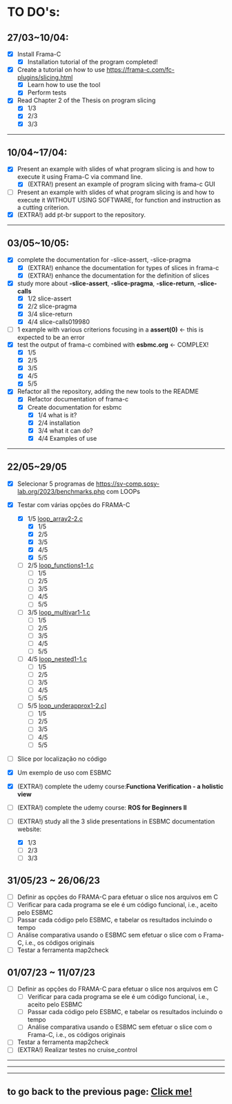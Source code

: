 # **TO DO's**:

## **27/03~10/04**:

- [x] Install Frama-C
  - [x] Installation tutorial of the program completed!
- [x] Create a tutorial on how to use https://frama-c.com/fc-plugins/slicing.html
  - [x] Learn how to use the tool
  - [x] Perform tests
- [x] Read Chapter 2 of the Thesis on program slicing
  - [x] 1/3
  - [x] 2/3
  - [x] 3/3

---

## **10/04~17/04**:

- [x] Present an example with slides of what program slicing is and how to execute it using Frama-C via command line.
  - [x] (EXTRA!) present an example of program slicing with frama-c GUI
- [ ] Present an example with slides of what program slicing is and how to execute it WITHOUT USING SOFTWARE, for function and instruction as a cutting criterion.
- [x] (EXTRA!) add pt-br support to the repository.

---

## **03/05~10/05**:

- [x] complete the documentation for -slice-assert, -slice-pragma
  - [x] (EXTRA!) enhance the documentation for types of slices in frama-c
  - [x] (EXTRA!) enhance the documentation for the definition of slices
- [x] study more about **-slice-assert**, **-slice-pragma**, **-slice-return**, **-slice-calls**
  - [x] 1/2 slice-assert
  - [x] 2/2 slice-pragma
  - [x] 3/4 slice-return
  - [x] 4/4 slice-calls019980
- [ ] 1 example with various criterions focusing in a **assert(0)** <- this is expected to be an error
- [x] test the output of frama-c combined with **esbmc.org** <- COMPLEX!
  - [x] 1/5
  - [x] 2/5
  - [x] 3/5
  - [x] 4/5
  - [x] 5/5
- [x] Refactor all the repository, adding the new tools to the README
  - [x] Refactor documentation of frama-c
  - [x] Create documentation for esbmc
    - [x] 1/4 what is it?
    - [x] 2/4 installation
    - [x] 3/4 what it can do?
    - [x] 4/4 Examples of use

---

## **22/05~29/05**

- [x] Selecionar 5 programas de https://sv-comp.sosy-lab.org/2023/benchmarks.php com LOOPs

- [x] Testar com várias opções do FRAMA-C
  - [x] 1/5 [loop_array2-2.c](./tests/loop_tests/loop_array2-2.c)
    - [x] 1/5
    - [x] 2/5
    - [x] 3/5
    - [x] 4/5
    - [x] 5/5
  - [ ] 2/5 [loop_functions1-1.c](./tests/loop_tests/loop_functions1-1.c)
    - [ ] 1/5
    - [ ] 2/5
    - [ ] 3/5
    - [ ] 4/5
    - [ ] 5/5
  - [ ] 3/5 [loop_multivar1-1.c](./tests/loop_tests/loop_multivar1-1.c)
    - [ ] 1/5
    - [ ] 2/5
    - [ ] 3/5
    - [ ] 4/5
    - [ ] 5/5
  - [ ] 4/5 [loop_nested1-1.c](./tests/loop_tests/loop_nested1-1.c)
    - [ ] 1/5
    - [ ] 2/5
    - [ ] 3/5
    - [ ] 4/5
    - [ ] 5/5
  - [ ] 5/5 [loop_underapprox1-2.c](./tests/loop_tests/loop_underapprox1-2.c)]
    - [ ] 1/5
    - [ ] 2/5
    - [ ] 3/5
    - [ ] 4/5
    - [ ] 5/5
- [ ] Slice por localização no código
- [x] Um exemplo de uso com ESBMC
- [x] (EXTRA!) complete the udemy course:**Functiona Verification - a holistic view**
- [ ] (EXTRA!) complete the udemy course: **ROS for Beginners II**
- [ ] (EXTRA!) study all the 3 slide presentations in ESBMC documentation website:
  - [x] 1/3
  - [ ] 2/3
  - [ ] 3/3

## 31/05/23 ~ 26/06/23

- [ ] Definir as opções do FRAMA-C para efetuar o slice nos arquivos em C 
- [ ] Verificar para cada programa se ele é um código funcional, i.e., aceito pelo ESBMC 
- [ ] Passar cada código pelo ESBMC, e tabelar os resultados incluindo o tempo 
- [ ] Análise comparativa usando o ESBMC sem efetuar o slice com o Frama-C, i.e., os códigos originais
- [ ] Testar a ferramenta map2check
  
## 01/07/23 ~ 11/07/23

- [ ] Definir as opções do FRAMA-C para efetuar o slice nos arquivos em C
  - [ ] Verificar para cada programa se ele é um código funcional, i.e., aceito pelo ESBMC
  - [ ] Passar cada código pelo ESBMC, e tabelar os resultados incluindo o tempo
  - [ ] Análise comparativa usando o ESBMC sem efetuar o slice com o Frama-C, i.e., os códigos originais
- [ ] Testar a ferramenta map2check
- [ ] (EXTRA!) Realizar testes no cruise_control

---

---

---

## to go back to the previous page: [Click me!](../../README.md)
